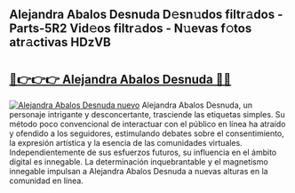 ## Alejandra Abalos Desnuda D𝚎sn𝚞dos filtr𝚊dos - Parts-5R2 Vid𝚎os filtr𝚊dos - N𝚞evas f𝚘tos atr𝚊ctivas HDzVB

# <h2><a href="http://mbcatry.tromn.icu/?c=Alejandra+Abalos+Desnuda">🔗👉👉👉 Alejandra Abalos Desnuda 🔗🔗</a></h2>

[![Alejandra Abalos Desnuda nuevo](https://i.imgur.com/pEAQMta.gif)](http://mbcatry.tromn.icu/?c=Alejandra+Abalos+Desnuda)
Alejandra Abalos Desnuda, un personaje intrigante y desconcertante, trasciende las etiquetas simples. Su método poco convencional de interactuar con el público en línea ha atraído y ofendido a los seguidores, estimulando debates sobre el consentimiento, la expresión artística y la esencia de las comunidades virtuales. Independientemente de sus esfuerzos futuros, su influencia en el ámbito digital es innegable. La determinación inquebrantable y el magnetismo innegable impulsan a Alejandra Abalos Desnuda a nuevas alturas en la comunidad en línea.
